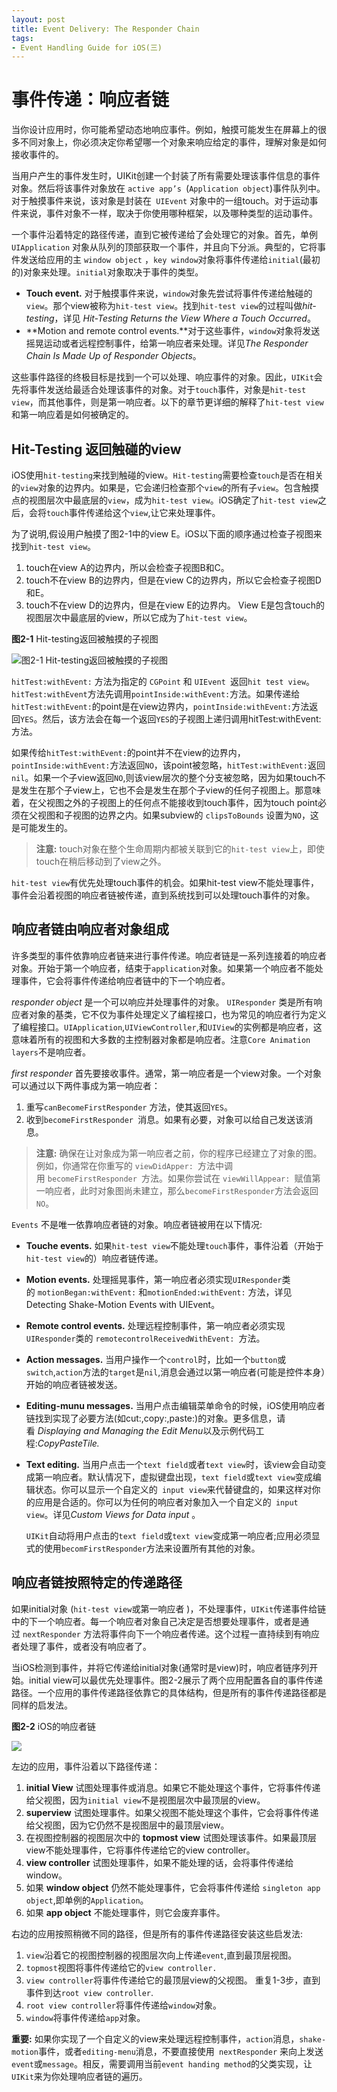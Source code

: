 ```yaml
---
layout: post
title: Event Delivery: The Responder Chain
tags: 
- Event Handling Guide for iOS(三)
---
```


# 事件传递：响应者链

当你设计应用时，你可能希望动态地响应事件。例如，触摸可能发生在屏幕上的很多不同对象上，你必须决定你希望哪一个对象来响应给定的事件，理解对象是如何接收事件的。

当用户产生的事件发生时，UIKit创建一个封装了所有需要处理该事件信息的事件对象。然后将该事件对象放在 `active app’s `(`Application object`)事件队列中。对于触摸事件来说，该对象是封装在` UIEvent` 对象中的一组touch。对于运动事件来说，事件对象不一样，取决于你使用哪种框架，以及哪种类型的运动事件。

一个事件沿着特定的路径传递，直到它被传递给了会处理它的对象。首先，单例` UIApplication` 对象从队列的顶部获取一个事件，并且向下分派。典型的，它将事件发送给应用的主 `window object` ，`key window`对象将事件传递给`initial`(最初的)对象来处理。`initial`对象取决于事件的类型。

- **Touch event.** 对于触摸事件来说，`window`对象先尝试将事件传递给触碰的`view`。那个view被称为`hit-test view`。找到`hit-test view`的过程叫做*hit-testing*，详见 *Hit-Testing Returns the View Where a Touch Occurred*。
- **Motion and remote control events.**对于这些事件，`window`对象将发送摇晃运动或者远程控制事件，给第一响应者来处理。详见*The Responder Chain Is Made Up of Responder Objects*。

这些事件路径的终极目标是找到一个可以处理、响应事件的对象。因此，`UIKit`会先将事件发送给最适合处理该事件的对象。对于`touch`事件，对象是`hit-test view`，而其他事件，则是第一响应者。以下的章节更详细的解释了`hit-test view`和第一响应着是如何被确定的。

## Hit-Testing 返回触碰的view

iOS使用`hit-testing`来找到触碰的view。`Hit-testing`需要检查`touch`是否在相关的`view`对象的边界内。如果是，它会递归检查那个`view`的所有子`view`。包含触摸点的视图层次中最底层的`view`，成为`hit-test view`。iOS确定了`hit-test view`之后，会将`touch`事件传递给这个`view`,让它来处理事件。

为了说明,假设用户触摸了图2-1中的view E。iOS以下面的顺序通过检查子视图来找到`hit-test view`。

1. touch在view A的边界内，所以会检查子视图B和C。
2. touch不在view B的边界内，但是在view C的边界内，所以它会检查子视图D和E。
3. touch不在view D的边界内，但是在view E的边界内。
   View E是包含touch的视图层次中最底层的view，所以它成为了`hit-test view`。

 **图2-1** Hit-testing返回被触摸的子视图

![图2-1 Hit-testing返回被触摸的子视图](https://developer.apple.com/library/content/documentation/EventHandling/Conceptual/EventHandlingiPhoneOS/Art/hit_testing_2x.png)



`hitTest:withEvent:` 方法为指定的 `CGPoint` 和 `UIEvent `返回`hit test view`。`hitTest:withEvent`方法先调用`pointInside:withEvent:`方法。如果传递给`hitTest:withEvent:`的point是在view边界内，`pointInside:withEvent:`方法返回`YES`。然后，该方法会在每一个返回`YES`的子视图上递归调用hitTest:withEvent:方法。

如果传给`hitTest:withEvent:`的point并不在view的边界内，`pointInside:withEvent:`方法返回`NO`，该point被忽略，`hitTest:withEvent:`返回`nil`。如果一个子view返回`NO`,则该view层次的整个分支被忽略，因为如果touch不是发生在那个子view上，它也不会是发生在那个子view的任何子视图上。那意味着，在父视图之外的子视图上的任何点不能接收到touch事件，因为touch point必须在父视图和子视图的边界之内。如果subview的 `clipsToBounds` 设置为`NO`，这是可能发生的。

> **注意:** touch对象在整个生命周期内都被关联到它的`hit-test view`上，即使touch在稍后移动到了view之外。

`hit-test view`有优先处理touch事件的机会。如果hit-test view不能处理事件，事件会沿着视图的响应者链被传递，直到系统找到可以处理touch事件的对象。

## 响应者链由响应者对象组成

许多类型的事件依靠响应者链来进行事件传递。响应者链是一系列连接着的响应者对象。开始于第一个响应者，结束于`application`对象。如果第一个响应者不能处理事件，它会将事件传递给响应者链中的下一个响应者。

*responder object* 是一个可以响应并处理事件的对象。 `UIResponder` 类是所有响应者对象的基类，它不仅为事件处理定义了编程接口，也为常见的响应者行为定义了编程接口。`UIApplication`,`UIViewController`,和`UIView`的实例都是响应者，这意味着所有的视图和大多数的主控制器对象都是响应者。注意`Core Animation layers`不是响应者。

*first responder* 首先要接收事件。通常，第一响应者是一个view对象。一个对象可以通过以下两件事成为第一响应者：

1. 重写`canBecomeFirstResponder` 方法，使其返回`YES`。
2. 收到`becomeFirstResponder `消息。如果有必要，对象可以给自己发送该消息。

> **注意:** 确保在让对象成为第一响应者之前，你的程序已经建立了对象的图。例如，你通常在你重写的 `viewDidApper: `方法中调用 `becomeFirstResponder `方法。如果你尝试在 `viewWillAppear: `赋值第一响应者，此时对象图尚未建立，那么`becomeFirstResponder`方法会返回`NO`。

`Events` 不是唯一依靠响应者链的对象。响应者链被用在以下情况:

- **Touche events.** 如果`hit-test view`不能处理`touch`事件，事件沿着（开始于`hit-test view`的）响应者链传递。

- **Motion events.** 处理摇晃事件，第一响应者必须实现`UIResponder`类的 `motionBegan:withEvent:` 和`motionEnded:withEvent:` 方法，详见Detecting Shake-Motion Events with UIEvent。

- **Remote control events.** 处理远程控制事件，第一响应者必须实现`UIResponder`类的 `remotecontrolReceivedWithEvent: `方法。

- **Action messages.** 当用户操作一个`control`时，比如一个`button`或`switch`,`action`方法的`target`是`nil`,消息会通过以第一响应者(可能是控件本身）开始的响应者链被发送。

- **Editing-munu messages.** 当用户点击编辑菜单命令的时候，iOS使用响应者链找到实现了必要方法(如cut:,copy:,paste:)的对象。更多信息，请看 *Displaying and Managing the Edit Menu*以及示例代码工程:*CopyPasteTile.*

- **Text editing.** 当用户点击一个`text field`或者`text view`时，该view会自动变成第一响应者。默认情况下，虚拟键盘出现，`text field`或`text view`变成编辑状态。你可以显示一个自定义的` input view`来代替键盘的，如果这样对你的应用是合适的。你可以为任何的响应者对象加入一个自定义的` input view`。详见*Custom Views for Data input* 。

  `UIKit`自动将用户点击的`text field`或`text view`变成第一响应者;应用必须显式的使用`becomFirstResponder`方法来设置所有其他的对象。

## 响应者链按照特定的传递路径

如果initial对象 (`hit-test view`或第一响应者 )，不处理事件，`UIKit`传递事件给链中的下一个响应者。每一个响应者对象自己决定是否想要处理事件，或者是通过 `nextResponder` 方法将事件向下一个响应者传递。这个过程一直持续到有响应者处理了事件，或者没有响应者了。

当iOS检测到事件，并将它传递给initial对象(通常时是view)时，响应者链序列开始。initial view可以最优先处理事件。图2-2展示了两个应用配置各自的事件传递路径。一个应用的事件传递路径依靠它的具体结构，但是所有的事件传递路径都是同样的启发法。

**图2-2** iOS的响应者链

![](https://developer.apple.com/library/content/documentation/EventHandling/Conceptual/EventHandlingiPhoneOS/Art/iOS_responder_chain_2x.png)

左边的应用，事件沿着以下路径传递：

1. **initial View** 试图处理事件或消息。如果它不能处理这个事件，它将事件传递给父视图，因为`initial view`不是视图层次中最顶层的view。
2. **superview** 试图处理事件。如果父视图不能处理这个事件，它会将事件传递给父视图，因为它仍然不是视图层中的最顶层view。
3. 在视图控制器的视图层次中的 **topmost view** 试图处理该事件。如果最顶层view不能处理事件，它将事件传递给它的view controller。
4. **view controller** 试图处理事件，如果不能处理的话，会将事件传递给window。
5. 如果 **window object** 仍然不能处理事件，它会将事件传递给 `singleton app object`,即单例的`Application`。
6. 如果 **app object** 不能处理事件，则它会废弃事件。

右边的应用按照稍微不同的路径，但是所有的事件传递路径安装这些启发法:

1. `view`沿着它的视图控制器的视图层次向上传递`event`,直到最顶层视图。
2. `topmost`视图将事件传递给它的`view controller.`
3. `view controller`将事件传递给它的最顶层view的父视图。
   重复1-3步，直到事件到达`root view controller`.
4. `root view controller`将事件传递给`window`对象。
5. `window`将事件传递给`app`对象。

**重要:** 如果你实现了一个自定义的view来处理远程控制事件，`action`消息，`shake-motion`事件，或者`editing-menu`消息，不要直接使用` nextResponder` 来向上发送`event`或`message`。相反，需要调用当前`event handing method`的父类实现，让`UIKit`来为你处理响应者链的遍历。